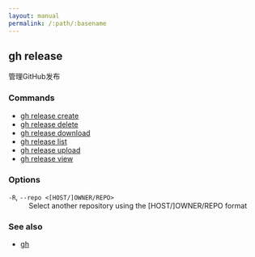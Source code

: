 ```yaml
---
layout: manual
permalink: /:path/:basename
---
```


## gh release

管理GitHub发布

### Commands

-   [gh release create](./gh_release_create)
-   [gh release delete](./gh_release_delete)
-   [gh release download](./gh_release_download)
-   [gh release list](./gh_release_list)
-   [gh release upload](./gh_release_upload)
-   [gh release view](./gh_release_view)

### Options

<dl class="flags">
	<dt><code>-R</code>, <code>--repo &lt;[HOST/]OWNER/REPO&gt;</code></dt>
	<dd>Select another repository using the [HOST/]OWNER/REPO format</dd>
</dl>

### See also

-   [gh](./gh)
